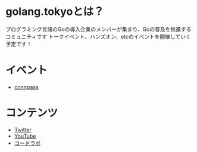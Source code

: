 # golang.tokyoとは？

プログラミング言語のGoの導入企業のメンバーが集まり、Goの普及を推進するコミュニティです トークイベント、ハンズオン、etcのイベントを開催していく予定です！

# イベント

* [connpass](https://golangtokyo.connpass.com/)

# コンテンツ

* [Twitter](https://twitter.com/golangtokyo)
* [YouTube](https://www.youtube.com/channel/UChysMNQxQI_nuNlHWHdnlQA)
* [コードラボ](./codelab)
